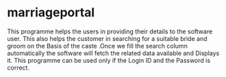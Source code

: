 # marriageportal
This programme helps the users in providing their details to the software user. This also helps the customer in searching for a suitable bride and groom on the Basis of the caste .Once we fill the search column automatically the software will fetch the related data available and Displays it. This programme can be used only if the Login ID and the Password is correct.


